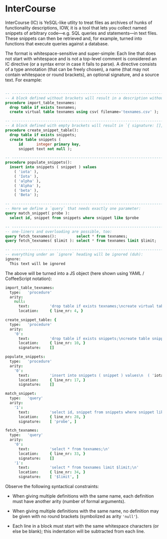 

# InterCourse

InterCourse (IC) is YeSQL-like utlity to treat files as archives of hunks of functionality descriptions, IOW, it
is a tool that lets you collect named snippets of arbitrary code—e.g. SQL queries and statements—in text
files. These snippets can then be retrieved and, for example, turned into functions that execute
queries against a database.

The format is whitespace-sensitive and super-simple: Each line that does not start with whitespace and is
not a top-level comment is considered an IC directive (or a syntax error in case it fails to parse). A
directive consists of a type annotation (that can be freely chosen), a name (that may not contain whitespace
or round brackets), an optional signature, and a source text. For example:

```sql

-- ---------------------------------------------------------------------------------------------------------
-- A block defined without brackets will result in a description without a `signature` member:
procedure import_table_texnames:
  drop table if exists texnames;
  create virtual table texnames using csv( filename='texnames.csv' );

-- ---------------------------------------------------------------------------------------------------------
-- A block defined with empty brackets will result in `{ signature: [], }`:
procedure create_snippet_table():
  drop table if exists snippets;
  create table snippets (
      id      integer primary key,
      snippet text not null );

-- ---------------------------------------------------------------------------------------------------------
procedure populate_snippets():
  insert into snippets ( snippet ) values
    ( 'iota' ),
    ( 'Iota' ),
    ( 'alpha' ),
    ( 'Alpha' ),
    ( 'beta' ),
    ( 'Beta' );

-- ---------------------------------------------------------------------------------------------------------
-- Here we define a `query` that needs exactly one parameter:
query match_snippet( probe ):
  select id, snippet from snippets where snippet like $probe

-- ---------------------------------------------------------------------------------------------------------
-- one-liners and overloading are possible, too:
query fetch_texnames():         select * from texnames;
query fetch_texnames( $limit ): select * from texnames limit $limit;

-- ---------------------------------------------------------------------------------------------------------
-- everything under an `ignore` heading will be ignored (duh):
ignore:
  This text will be ignored
```

The above will be turned into a JS object (here shown using YAML / CoffeeScript notation):


```coffee
import_table_texnames:
  type:   'procedure'
  arity:
    null:
      text:         'drop table if exists texnames;\ncreate virtual table texnames using csv( filename='texnames.csv' );\n'
      location:     { line_nr: 4, }

create_snippet_table: {
  type:   'procedure'
  arity:
    '0':
      text:         'drop table if exists snippets;\ncreate table snippets (\n    id      integer primary key,\n    snippet text not null );\n'
      location:     { line_nr: 10, }
      signature:    []

populate_snippets:
  type:   'procedure'
  arity:
    '0':
      text:         'insert into snippets ( snippet ) values\n  ( 'iota' ),\n  ( 'Iota' ),\n  ( 'alpha' ),\n  ( 'Alpha' ),\n  ( 'beta' ),\n  ( 'Beta' );\n'
      location:     { line_nr: 17, }
      signature:    []

match_snippet:
  type:   'query'
  arity:
    '1':
      text:         'select id, snippet from snippets where snippet like $probe\n'
      location:     { line_nr: 28, }
      signature:    [ 'probe', ]

fetch_texnames:
  type:   'query'
  arity:
    '0':
      text:         'select * from texnames;\n'
      location:     { line_nr: 33, }
      signature:    []
    '1':
      text:         'select * from texnames limit $limit;\n'
      location:     { line_nr: 34, }
      signature:    [ '$limit', ]
```

Observe the following syntactical constraints:

* When giving multiple definitions with the same name, each definition must have another arity (number of
  formal arguments).

* When giving multiple definitions with the same name, no definition may be given with no round brackets
  (symbolized as arity `'null'`).

* Each line in a block must start with the same whitespace characters (or else be blank); this indentation
  will be subtracted from each line.
